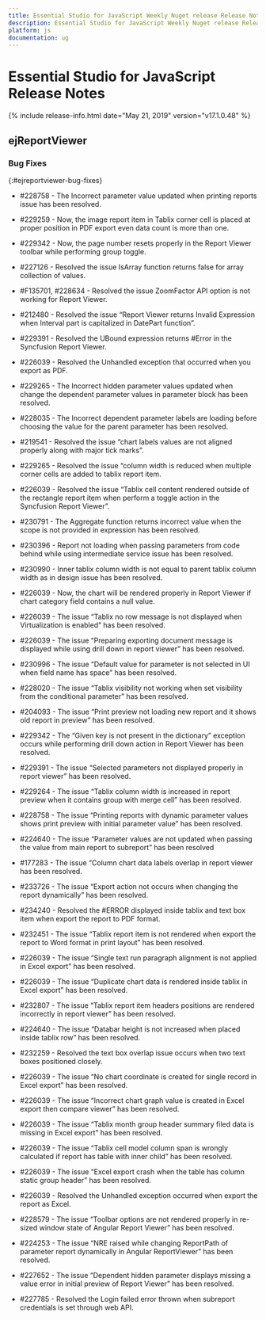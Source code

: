 ```yaml
---
title: Essential Studio for JavaScript Weekly Nuget release Release Notes  
description: Essential Studio for JavaScript Weekly Nuget release Release Notes  
platform: js
documentation: ug
---
```


# Essential Studio for JavaScript  Release Notes  

{% include release-info.html date="May 21, 2019"  version="v17.1.0.48" %} 




## ejReportViewer

### Bug Fixes
{:#ejreportviewer-bug-fixes}

* \#228758 - The Incorrect parameter value updated when printing reports issue has been resolved.
* \#229259 - Now, the image report item in Tablix corner cell is placed at proper position in PDF export even data count is more than one.
* \#229342 - Now, the page number resets properly in the Report Viewer toolbar while performing group toggle.
* \#227126 - Resolved the issue IsArray function returns false for array collection of values.
* \#F135701, #228634 - Resolved the issue ZoomFactor API option is not working for Report Viewer.
* \#212480 - Resolved the issue “Report Viewer returns Invalid Expression when Interval part is capitalized in DatePart function”.
* \#229391 - Resolved the UBound expression returns #Error in the Syncfusion Report Viewer.
* \#226039 - Resolved the Unhandled exception that occurred when you export as PDF.
* \#229265 - The Incorrect hidden parameter values updated when change the dependent parameter values in parameter block has been resolved.
* \#228035 - The Incorrect dependent parameter labels are loading before choosing the value for the parent parameter has been resolved.
* \#219541 - Resolved the issue “chart labels values are not aligned properly along with major tick marks”.
* \#229265 - Resolved the issue “column width is reduced when multiple corner cells are added to tablix report item.
* \#226039 - Resolved the issue “Tablix cell content rendered outside of the rectangle report item when perform a toggle action in the Syncfusion Report Viewer”.
* \#230791 - The Aggregate function returns incorrect value when the scope is not provided in expression has been resolved.
* \#230396 - Report not loading when passing parameters from code behind while using intermediate service issue has been resolved.
* \#230990 - Inner tablix column width is not equal to parent tablix column width as in design issue has been resolved.
* \#226039 - Now, the chart will be rendered properly in Report Viewer if chart category field contains a null value.
* \#226039 - The issue “Tablix no row message is not displayed when Virtualization is enabled” has been resolved.
* \#226039 - The issue “Preparing exporting document message is displayed while using drill down in report viewer” has been resolved.

* \#230996 - The issue “Default value for parameter is not selected in UI when field name has space” has been resolved.
* \#228020 - The issue “Tablix visibility not working when set visibility from the conditional parameter” has been resolved.
* \#204093 - The issue “Print preview not loading new report and it shows old report in preview” has been resolved.
* \#229342 - The “Given key is not present in the dictionary” exception occurs while performing drill down action in Report Viewer has been resolved.
* \#229391 - The issue “Selected parameters not displayed properly in report viewer” has been resolved.
* \#229264 - The issue “Tablix column width is increased in report preview when it contains group with merge cell” has been resolved.
* \#228758 - The issue “Printing reports with dynamic parameter values shows print preview with initial parameter value” has been resolved.
* \#224640 - The issue “Parameter values are not updated when passing the value from main report to subreport” has been resolved
* \#177283 - The issue “Column chart data labels overlap in report viewer has been resolved.
* \#233726 - The issue “Export action not occurs when changing the report dynamically” has been resolved.
* \#234240 - Resolved the #ERROR displayed inside tablix and text box item when export the report to PDF format.
* \#232451 - The issue “Tablix report item is not rendered when export the report to Word format in print layout” has been resolved.
* \#226039 - The issue “Single text run paragraph alignment is not applied in Excel export” has been resolved.
* \#226039 - The issue “Duplicate chart data is rendered inside tablix in Excel export” has been resolved.
* \#232807 - The issue “Tablix report item headers positions are rendered incorrectly in report viewer” has been resolved.
* \#224640 - The issue “Databar height is not increased when placed inside tablix row” has been resolved.
* \#232259 - Resolved the text box overlap issue occurs when two text boxes positioned closely.
* \#226039 - The issue “No chart coordinate is created for single record in Excel export” has been resolved.
* \#226039 - The issue “Incorrect chart graph value is created in Excel export then compare viewer” has been resolved.
* \#226039 - The issue “Tablix month group header summary filed data is missing in Excel export” has been resolved.
* \#226039 - The issue “Tablix cell model column span is wrongly calculated if report has table with inner child” has been resolved.
* \#226039 - The issue “Excel export crash when the table has column static group header” has been resolved.
* \#226039 - Resolved the Unhandled exception occurred when export the report as Excel.
* \#228579 - The issue “Toolbar options are not rendered properly in re-sized window state of Angular Report Viewer” has been resolved.
* \#224253 - The issue “NRE raised while changing ReportPath of parameter report dynamically in Angular ReportViewer” has been resolved.
* \#227652 - The issue “Dependent hidden parameter displays missing a value error in initial preview of Report Viewer” has been resolved.
* \#227785 - Resolved the Login failed error thrown when subreport credentials is set through web API.
